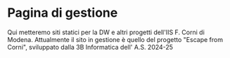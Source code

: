 # Pagina di gestione 

Qui metteremo siti statici per la DW e altri progetti dell'IIS F. Corni di Modena. 
Attualmente il sito in gestione è quello del progetto "Escape from Corni", sviluppato dalla 
3B Informatica dell' A.S. 2024-25


